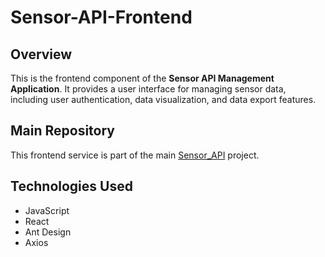 # Sensor-API-Frontend

## Overview

This is the frontend component of the **Sensor API Management Application**. It provides a user interface for managing sensor data, including user authentication, data visualization, and data export features.

## Main Repository

This frontend service is part of the main [Sensor_API](https://github.com/NunoSousa9/Sensor_API) project.

## Technologies Used

- JavaScript
- React
- Ant Design
- Axios
